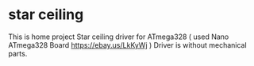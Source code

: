 # star ceiling
This is home project Star ceiling driver for ATmega328 ( used Nano ATmega328 Board https://ebay.us/LkKyWj )
Driver is without mechanical parts.

